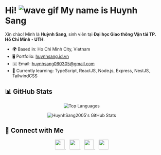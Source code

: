 # Hi! ![wave gif](https://user-images.githubusercontent.com/18350557/176309783-0785949b-9127-417c-8b55-ab5a4333674e.gif) My name is Huynh Sang


Xin chào! Mình là **Huỳnh Sang**, sinh viên tại **Đại học Giao thông Vận tải TP. Hồ Chí Minh - UTH**.

- 🌍 Based in: Ho Chi Minh City, Vietnam  
- 🖥️ Portfolio: [huynhsang.id.vn](https://huynhsang.id.vn)  
- ✉️ Email: [huynhsang060305@gmail.com](mailto:huynhsang060305@gmail.com)  
- 🧠 Currently learning: TypeScript, ReactJS, Node.js, Express, NestJS, TailwindCSS

<!--
## 🛠️ Skills

<div align="center">
  <img src="https://skillicons.dev/icons?i=html" height="60" alt="html logo"  />
  <img width="12" />
  <img src="https://skillicons.dev/icons?i=css" height="60" alt="css logo"  />
  <img width="12" />
  <img src="https://skillicons.dev/icons?i=js" height="60" alt="javascript logo"  />
  <img width="12" />
  <img src="https://skillicons.dev/icons?i=ts" height="60" alt="typescript logo"  />
  <img width="12" />
  <img src="https://skillicons.dev/icons?i=nodejs" height="60" alt="nodejs logo"  />
  <img width="12" />
  <img src="https://skillicons.dev/icons?i=bun" height="60" alt="nodejs logo"  />
  <img width="12" />
</div>

</br>

<div align="center">
 <img src="https://skillicons.dev/icons?i=react" height="60" alt="react logo"  />
  <img width="12" />
  <img src="https://skillicons.dev/icons?i=tailwind" height="60" alt="tailwindcss logo"  />
  <img width="12" />
  <img src="https://skillicons.dev/icons?i=express" height="60" alt="express logo"  />
  <img width="12" />
  <img src="https://skillicons.dev/icons?i=nestjs" height="60" alt="nestjs logo"  />
  <img width="12" />
</div>

</br>

<div align="center">
  <img src="https://skillicons.dev/icons?i=mysql" height="60" alt="mysql logo"  />
  <img width="12" />
  <img src="https://skillicons.dev/icons?i=postgresql" height="60" alt="postgresql logo"  />
  <img width="12" />
  <img src="https://skillicons.dev/icons?i=mongodb" height="60" alt="mongodb logo"  />
  <img width="12" />
  <img src="https://skillicons.dev/icons?i=redis" height="60" alt="redis logo"  />
  <img width="12" />
  <img src="https://skillicons.dev/icons?i=git" height="60" alt="git logo"  />
  <img width="12" />
  <img src="https://skillicons.dev/icons?i=github" height="60" alt="github logo"  />
  <img width="12" />
  <img src="https://skillicons.dev/icons?i=postman" height="60" alt="postman logo"  />
  <img width="12" />
  <img src="https://skillicons.dev/icons?i=docker" height="60" alt="docker logo"  />
  <img width="12" />
</div>

</br>
-->

## 📊 GitHub Stats

<p align="center">
  <img src="https://github-readme-stats.vercel.app/api/top-langs?username=huynhsang2005&show_icons=true&locale=en&layout=compact" alt="Top Languages" />
</p>

<p align="center">
  <img src="https://streak-stats.demolab.com?user=HuynhSang2005&theme=default&hide_border=true" alt="HuynhSang2005's GitHub Stats" />
</p>

## 🔗 Connect with Me

<p align="center"> 
  <a href="https://www.facebook.com/profile.php?id=100074888350650" target="_blank">
    <img src="https://raw.githubusercontent.com/danielcranney/readme-generator/main/public/icons/socials/facebook.svg" width="32" />
  </a>&nbsp;&nbsp;
  <a href="https://github.com/HuynhSang2005" target="_blank">
    <img src="https://raw.githubusercontent.com/danielcranney/readme-generator/main/public/icons/socials/github.svg" width="32" />
  </a>&nbsp;&nbsp;
  <a href="http://www.instagram.com/ng.huynhsang" target="_blank">
    <img src="https://raw.githubusercontent.com/danielcranney/readme-generator/main/public/icons/socials/instagram.svg" width="32" />
  </a>&nbsp;&nbsp;
  <a href="https://www.linkedin.com/in/nghuynhsang" target="_blank">
    <img src="https://raw.githubusercontent.com/danielcranney/readme-generator/main/public/icons/socials/linkedin.svg" width="32" />
  </a>
</p>



